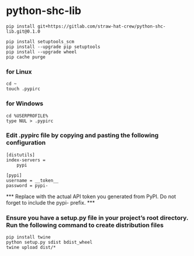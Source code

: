 # python-shc-lib
```
pip install git+https://gitlab.com/straw-hat-crew/python-shc-lib.git@0.1.0
```

```
pip install setuptools_scm
pip install --upgrade pip setuptools
pip install --upgrade wheel
pip cache purge
```

### for Linux
```
cd ~
touch .pypirc
```
### for Windows
```
cd %USERPROFILE%
type NUL > .pypirc
```
### Edit .pypirc file by copying and pasting the following configuration
```
[distutils]
index-servers =
    pypi

[pypi]
username = __token__
password = pypi-
```
*** Replace with the actual API token you generated from PyPI. Do not forget to include the pypi- prefix. ***

### Ensure you have a setup.py file in your project’s root directory. Run the following command to create distribution files
```
pip install twine
python setup.py sdist bdist_wheel
twine upload dist/*
```